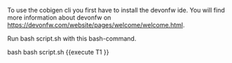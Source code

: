 To use the cobigen cli you first have to install the devonfw ide. You will find more information about devonfw on https://devonfw.com/website/pages/welcome/welcome.html.


 Run bash script.sh with this bash-command. 

bash bash script.sh {{execute T1 }}

